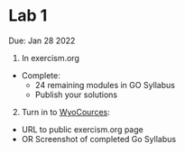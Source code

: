 # Lab 1
Due: Jan 28 2022

1. In exercism.org
 - Complete:
    - 24 remaining modules in GO Syllabus 
    - Publish your solutions

2. Turn in to [WyoCources](https://uwyo.instructure.com/courses/562184/assignments/4913011):
  - URL to public exercism.org page
  - OR Screenshot of completed Go Syllabus
